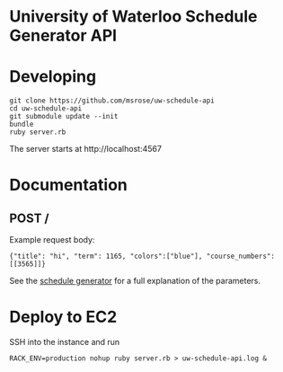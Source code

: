 # University of Waterloo Schedule Generator API

# Developing

```
git clone https://github.com/msrose/uw-schedule-api
cd uw-schedule-api
git submodule update --init
bundle
ruby server.rb
```

The server starts at http://localhost:4567

# Documentation

## POST /

Example request body:

```
{"title": "hi", "term": 1165, "colors":["blue"], "course_numbers":[[3565]]}
```
See the [schedule generator](https://github.com/msrose/schedule-generator) for a full explanation of the parameters.

# Deploy to EC2

SSH into the instance and run

```
RACK_ENV=production nohup ruby server.rb > uw-schedule-api.log &
```
